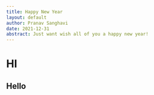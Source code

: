 ```yaml
---
title: Happy New Year
layout: default
author: Pranav Sanghavi
date: 2021-12-31
abstract: Just want wish all of you a happy new year!
---
```


# HI

## Hello
